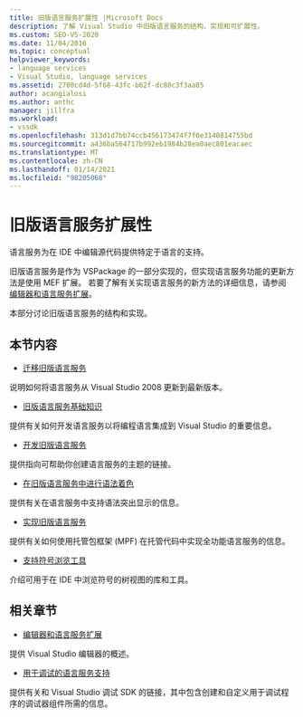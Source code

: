 ```yaml
---
title: 旧版语言服务扩展性 |Microsoft Docs
description: 了解 Visual Studio 中旧版语言服务的结构、实现和可扩展性。
ms.custom: SEO-VS-2020
ms.date: 11/04/2016
ms.topic: conceptual
helpviewer_keywords:
- language services
- Visual Studio, language services
ms.assetid: 2700cd4d-5f68-43fc-b62f-dc80c3f3aa85
author: acangialosi
ms.author: anthc
manager: jillfra
ms.workload:
- vssdk
ms.openlocfilehash: 313d1d7bb74ccb456173474f7f0e3140814755bd
ms.sourcegitcommit: a436ba564717b992eb1984b28ea0aec801eacaec
ms.translationtype: MT
ms.contentlocale: zh-CN
ms.lasthandoff: 01/14/2021
ms.locfileid: "98205068"
---
```

# <a name="legacy-language-service-extensibility"></a>旧版语言服务扩展性
语言服务为在 IDE 中编辑源代码提供特定于语言的支持。

 旧版语言服务是作为 VSPackage 的一部分实现的，但实现语言服务功能的更新方法是使用 MEF 扩展。 若要了解有关实现语言服务的新方法的详细信息，请参阅 [编辑器和语言服务扩展](../../extensibility/editor-and-language-service-extensions.md)。

 本部分讨论旧版语言服务的结构和实现。

## <a name="in-this-section"></a>本节内容
- [迁移旧版语言服务](../../extensibility/internals/migrating-a-legacy-language-service.md)

 说明如何将语言服务从 Visual Studio 2008 更新到最新版本。

- [旧版语言服务基础知识](../../extensibility/internals/legacy-language-service-essentials.md)

 提供有关如何开发语言服务以将编程语言集成到 Visual Studio 的重要信息。

- [开发旧版语言服务](../../extensibility/internals/developing-a-legacy-language-service.md)

 提供指向可帮助你创建语言服务的主题的链接。

- [在旧版语言服务中进行语法着色](../../extensibility/internals/syntax-coloring-in-a-legacy-language-service.md)

 提供有关在语言服务中支持语法突出显示的信息。

- [实现旧版语言服务](../../extensibility/internals/implementing-a-legacy-language-service1.md)

 提供有关如何使用托管包框架 (MPF) 在托管代码中实现全功能语言服务的信息。

- [支持符号浏览工具](../../extensibility/internals/supporting-symbol-browsing-tools.md)

 介绍可用于在 IDE 中浏览符号的树视图的库和工具。

## <a name="related-sections"></a>相关章节
- [编辑器和语言服务扩展](../../extensibility/editor-and-language-service-extensions.md)

 提供 Visual Studio 编辑器的概述。

- [用于调试的语言服务支持](../../extensibility/internals/language-service-support-for-debugging.md)

 提供有关和 Visual Studio 调试 SDK 的链接，其中包含创建和自定义用于调试程序的调试器组件所需的信息。
